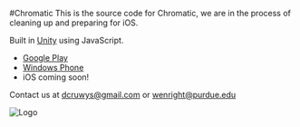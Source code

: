 #Chromatic
This is the source code for Chromatic, we are in the process of cleaning up and preparing for iOS.

Built in <a href="http://unity3d.com/">Unity</a> using JavaScript. 

* <a href="https://play.google.com/store/apps/details?id=com.WD40.Chromatic">Google Play</a>
* <a href="http://www.windowsphone.com/en-us/store/app/chromatic/54ccd15d-0672-4a37-8bcc-1f19f09b5bcc">Windows Phone</a>
* iOS coming soon!


Contact us at dcruwys@gmail.com or wenright@purdue.edu


![Logo](https://github.com/wenright/Chromatic/blob/master/Assets/Art/Logos/Chromatic-logo.png)
